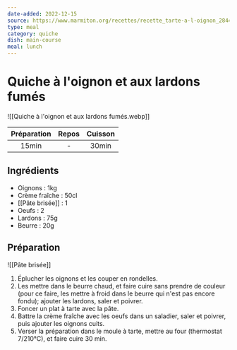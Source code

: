 ```yaml
---
date-added: 2022-12-15
source: https://www.marmiton.org/recettes/recette_tarte-a-l-oignon_28444.aspx
type: meal
category: quiche
dish: main-course
meal: lunch
---
```


# Quiche à l'oignon et aux lardons fumés

![[Quiche à l'oignon et aux lardons fumés.webp]]

| Préparation | Repos | Cuisson |
|:-----------:|:-----:|:-------:|
|    15min    |   -   |  30min  |

## Ingrédients

- Oignons : 1kg
- Crème fraîche : 50cl
- [[Pâte brisée]] : 1
- Oeufs : 2
- Lardons : 75g
- Beurre : 20g

## Préparation

![[Pâte brisée]]

1. Éplucher les oignons et les couper en rondelles.
2. Les mettre dans le beurre chaud, et faire cuire sans prendre de couleur (pour ce faire, les mettre à froid dans le beurre qui n'est pas encore fondu); ajouter les lardons, saler et poivrer.
3. Foncer un plat à tarte avec la pâte.
4. Battre la crème fraîche avec les oeufs dans un saladier, saler et poivrer, puis ajouter les oignons cuits.
5. Verser la préparation dans le moule à tarte, mettre au four (thermostat 7/210°C), et faire cuire 30 min.
